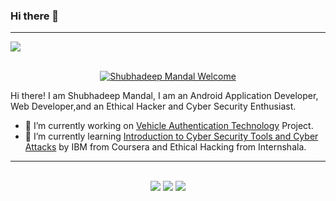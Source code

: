 ### Hi there 👋
<hr>
<img src="https://github.com/shubhadeepmandal394/shubhadeepmandal394/blob/master/banner.jpg">


<p align ="center">
<br>
    <a href="https://shubhadeepmandal394.netlify.app" target="_blank"><img alt="Shubhadeep Mandal Welcome" src="https://img.shields.io/badge/Welcome-Shubhadeep%20Mandal-green"></a>
<br>
</p>

Hi there! I am Shubhadeep Mandal, I am an Android Application Developer, Web Developer,and an Ethical Hacker and Cyber Security Enthusiast. 
- 🔭 I’m currently working on [Vehicle Authentication Technology](https://github.com/shubhadeepmandal394/vehicle-authentication) Project.
- 🌱 I’m currently learning [Introduction to Cyber Security Tools and Cyber Attacks](https://www.coursera.org/user/3ab0ba756fb4a2f2b6e1975d3017d09a) by IBM from Coursera and Ethical Hacking from Internshala.

<hr>

<p align ="center">
<br>
    <a href="https://shubhadeepmandal394.netlify.app/#contact" target="_blank"><img src="https://img.shields.io/badge/A-Contact%20Me-green"></a>
    <a href="https://www.freelancer.com/hireme/ImShubhadeep394" target="_blank"><img src="https://img.shields.io/badge/B-Hire%20Me-orange"></a>
    <a href="https://paypal.me/shubhadeepmandal394?locale.x=en_GB" target="_blank"><img src="https://img.shields.io/badge/C-Support%20Me-blue"></a>
    
<br>
</p>

<!--
**shubhadeepmandal394/shubhadeepmandal394** is a ✨ _special_ ✨ repository because its `README.md` (this file) appears on your GitHub profile.

Here are some ideas to get you started:

- 🔭 I’m currently working on ...
- 🌱 I’m currently learning ...
- 👯 I’m looking to collaborate on ...
- 🤔 I’m looking for help with ...
- 💬 Ask me about ...
- 📫 How to reach me: ...
- 😄 Pronouns: ...
- ⚡ Fun fact: ...
-->

